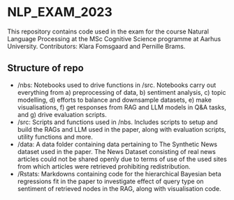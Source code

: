 # NLP_EXAM_2023
This repository contains code used in the exam for the course Natural Language Processing at the MSc Cognitive Science programme at Aarhus University. Contributors: Klara Fomsgaard and Pernille Brams.

## Structure of repo
- /nbs: Notebooks used to drive functions in /src. Notebooks carry out everything from a) preprocessing of data, b) sentiment analysis, c) topic modelling, d) efforts to balance and downsample datasets, e) make visualisations, f) get responses from RAG and LLM models in Q&A tasks, and g) drive evaluation scripts.
- /src: Scripts and functions used in /nbs. Includes scripts to setup and build the RAGs and LLM used in the paper, along with evaluation scripts, utility functions and more.
- /data: A data folder containing data pertaining to The Synthetic News dataset used in the paper. The News Dataset consisting of real news articles could not be shared openly due to terms of use of the used sites from which articles were retrieved prohibiting redistribution.
- /Rstats: Markdowns containing code for the hierarchical Bayesian beta regressions fit in the paper to investigate effect of query type on sentiment of retrieved nodes in the RAG, along with visualisation code.
